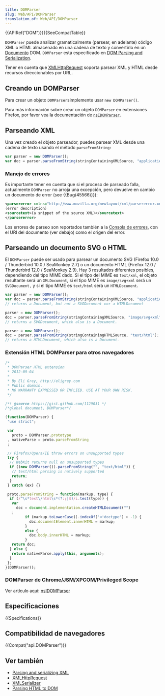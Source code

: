 ```yaml
---
title: DOMParser
slug: Web/API/DOMParser
translation_of: Web/API/DOMParser
---
```


{{APIRef("DOM")}}{{SeeCompatTable}}

`DOMParser` puede analizar gramaticalmente (parsear, en adelante) código XML o HTML almacenado en una cadena de texto y convertirlo en un [Documento](/es/docs/Web/API/Document) DOM. `DOMParser` está especificado en [DOM Parsing and Serialization](https://w3c.github.io/DOM-Parsing/).

Tener en cuenta que [XMLHttpRequest](/es/docs/DOM/XMLHttpRequest) soporta parsear XML y HTML desde recursos direccionables por URL.

## Creando un DOMParser

Para crear un objeto `DOMParser`simplemente usar `new DOMParser()`.

Para más información sobre crear un objeto `DOMParser` en extensiones Firefox, por favor vea la documentación de [`nsIDOMParser`](/es/docs/nsIDOMParser).

## Parseando XML

Una vez creado el objeto parseador, puedes parsear XML desde una cadena de texto usando el método `parseFromString:`

```js
var parser = new DOMParser();
var doc = parser.parseFromString(stringContainingXMLSource, "application/xml");
```

### Manejo de errores

Es importante tener en cuenta que si el proceso de parseado falla, actualmente `DOMParser` no arroja una excepción, pero devuelve en cambio un documento de error (see {{Bug(45566)}}):

```xml
<parsererror xmlns="http://www.mozilla.org/newlayout/xml/parsererror.xml">
(error description)
<sourcetext>(a snippet of the source XML)</sourcetext>
</parsererror>
```

Los errores de parseo son reportados también a la [Consola de errores](/es/docs/Consola_de_errores), con el URI del documento (ver debajo) como el origen del error.

## Parseando un documento SVG o HTML

El `DOMParser` puede ser usado para parsear un documento SVG (Firefox 10.0 / Thunderbird 10.0 / SeaMonkey 2.7) o un documento HTML (Firefox 12.0 / Thunderbird 12.0 / SeaMonkey 2.9). Hay 3 resultados diferentes posibles, dependiendo del tipo MIME dado. Si el tipo del MIME es `text/xml`, el objeto resultante será un `XMLDocument`, si el tipo MIME es `image/svg+xml` será un `SVGDocument,` y si el tipo MIME es `text/html` será un `HTMLDocument`.

```js
var parser = new DOMParser();
var doc = parser.parseFromString(stringContainingXMLSource, "application/xml");
// returns a Document, but not a SVGDocument nor a HTMLDocument

parser = new DOMParser();
doc = parser.parseFromString(stringContainingXMLSource, "image/svg+xml");
// returns a SVGDocument, which also is a Document.

parser = new DOMParser();
doc = parser.parseFromString(stringContainingHTMLSource, "text/html");
// returns a HTMLDocument, which also is a Document.
```

### Extensión HTML DOMParser para otros navegadores

```js
/*
 * DOMParser HTML extension
 * 2012-09-04
 *
 * By Eli Grey, http://eligrey.com
 * Public domain.
 * NO WARRANTY EXPRESSED OR IMPLIED. USE AT YOUR OWN RISK.
 */

/*! @source https://gist.github.com/1129031 */
/*global document, DOMParser*/

(function(DOMParser) {
 "use strict";

 var
   proto = DOMParser.prototype
 , nativeParse = proto.parseFromString
 ;

 // Firefox/Opera/IE throw errors on unsupported types
 try {
  // WebKit returns null on unsupported types
  if ((new DOMParser()).parseFromString("", "text/html")) {
   // text/html parsing is natively supported
   return;
  }
 } catch (ex) {}

 proto.parseFromString = function(markup, type) {
  if (/^\s*text\/html\s*(?:;|$)/i.test(type)) {
   var
     doc = document.implementation.createHTMLDocument("")
   ;
         if (markup.toLowerCase().indexOf('<!doctype') > -1) {
           doc.documentElement.innerHTML = markup;
         }
         else {
           doc.body.innerHTML = markup;
         }
   return doc;
  } else {
   return nativeParse.apply(this, arguments);
  }
 };
}(DOMParser));
```

### DOMParser de Chrome/JSM/XPCOM/Privileged Scope

Ver artículo aquí: [nsIDOMParser](/es/docs/nsIDOMParser)

## Especificaciones

{{Specifications}}

## Compatibilidad de navegadores

{{Compat("api.DOMParser")}}

## Ver también

- [Parsing and serializing XML](/es/docs/Parsing_and_serializing_XML)
- [XMLHttpRequest](/es/docs/XMLHttpRequest)
- [XMLSerializer](/es/docs/XMLSerializer)
- [Parsing HTML to DOM](/es/Add-ons/Code_snippets/HTML_to_DOM)
